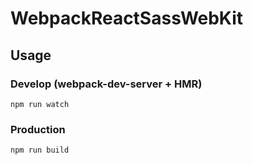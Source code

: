 # WebpackReactSassWebKit

## Usage

### Develop (webpack-dev-server + HMR)

~~~
npm run watch
~~~

### Production 

~~~
npm run build
~~~